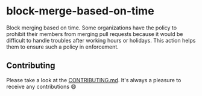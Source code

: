 # block-merge-based-on-time

Block merging based on time. Some organizations have the policy to prohibit their members from merging pull requests
because it would be difficult to handle troubles after working hours or holidays. This action helps them to ensure such
a policy in enforcement.

## Contributing

Please take a look at the [CONTRIBUTING.md](https://github.com/yykamei/block-merge-based-on-time/blob/main/CONTRIBUTING.md). It's always a pleasure to receive any contributions 😄
